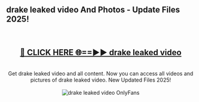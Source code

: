 <h2>drake leaked video And Photos - Update Files 2025!</h2>
<br>
<div align="center">
<h2><a href="https://linkcuts.com/hfmhzwbr" rel="nofollow">🔴 CLICK HERE 🌐==►► drake leaked video</a></h2>
<br>
Get drake leaked video and all content. Now you can access all videos and pictures of drake leaked video. New Updated Files 2025!
<br>
<br>
<a href="https://linkcuts.com/hfmhzwbr" rel="nofollow" data-target="animated-image.originalLink"><img src="https://i.ibb.co.com/WyWwxjT/player-gif2.gif" alt="drake leaked video OnlyFans" style="max-width: 100%; display: inline-block;" data-target="animated-image.originalImage"></a>
</div>
<br>